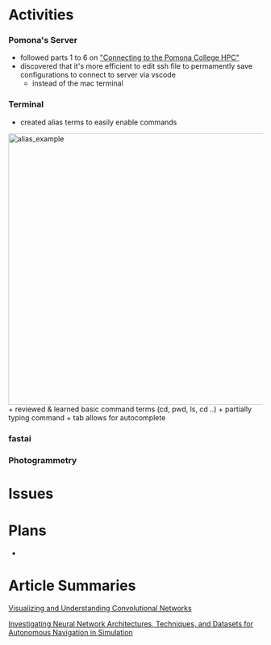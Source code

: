 # Activities

### Pomona's Server
+ followed parts 1 to 6 on ["Connecting to the Pomona College HPC"](https://cs.pomona.edu/classes/cs152/pages/pomona-hpc.mdeep.html#usefulandrequiredenvironmentvariablesandaliases)
+ discovered that it's more efficient to edit ssh file to permamently save configurations to connect to server via vscode 
  + instead of the mac terminal


### Terminal 
+ created alias terms to easily enable commands 
<img width="537" alt="alias_example" src="https://user-images.githubusercontent.com/78676977/171508111-e8af89ef-636a-4f89-9ed9-3dabc728bff1.png">
+ reviewed & learned basic command terms (cd, pwd, ls, cd ..)
+ partially typing command + tab allows for autocomplete


### fastai

### Photogrammetry

# Issues



# Plans
+

# Article Summaries

[Visualizing and Understanding Convolutional Networks](https://link.springer.com/content/pdf/10.1007/978-3-319-10590-1_53.pdf)


[Investigating Neural Network Architectures, Techniques, and Datasets for Autonomous Navigation in Simulation](https://cs.pomona.edu/~ajc/pdf/Chang.2021.SSCI.Architectures.pdf)


